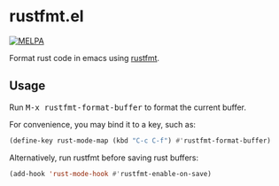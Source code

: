 # rustfmt.el

[![MELPA][badge-melpa]](http://melpa.org/#/rustfmt)

Format rust code in emacs using [rustfmt][].

## Usage

Run <kbd>M-x rustfmt-format-buffer</kbd> to format the current buffer.

For convenience, you may bind it to a key, such as:
```el
(define-key rust-mode-map (kbd "C-c C-f") #'rustfmt-format-buffer)
```

Alternatively, run rustfmt before saving rust buffers:
```el
(add-hook 'rust-mode-hook #'rustfmt-enable-on-save)
```

[rustfmt]: https://github.com/nrc/rustfmt
[badge-melpa]: http://melpa.org/packages/rustfmt-badge.svg
